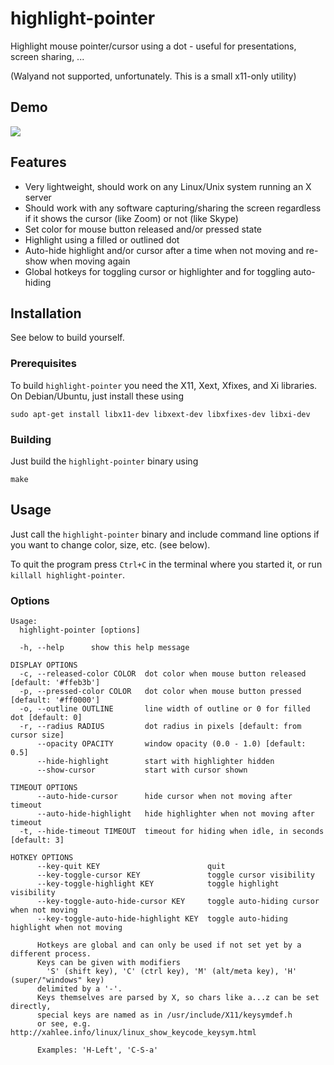 # highlight-pointer

Highlight mouse pointer/cursor using a dot - useful for presentations,
screen sharing, ...

(Walyand not supported, unfortunately. This is a small x11-only utility)

## Demo

![](demo.gif)

## Features

- Very lightweight, should work on any Linux/Unix system running an X
  server
- Should work with any software capturing/sharing the screen
  regardless if it shows the cursor (like Zoom) or not (like Skype)
- Set color for mouse button released and/or pressed state
- Highlight using a filled or outlined dot
- Auto-hide highlight and/or cursor after a time when not moving and
  re-show when moving again
- Global hotkeys for toggling cursor or highlighter and for toggling
  auto-hiding

## Installation

See below to build yourself.

### Prerequisites

To build `highlight-pointer` you need the X11, Xext, Xfixes, and Xi
libraries. On Debian/Ubuntu, just install these using

```
sudo apt-get install libx11-dev libxext-dev libxfixes-dev libxi-dev
```

### Building

Just build the `highlight-pointer` binary using

```
make
```

## Usage

Just call the `highlight-pointer` binary and include command line
options if you want to change color, size, etc. (see below).

To quit the program press `Ctrl+C` in the terminal where you started
it, or run `killall highlight-pointer`.

### Options

```
Usage:
  highlight-pointer [options]

  -h, --help      show this help message

DISPLAY OPTIONS
  -c, --released-color COLOR  dot color when mouse button released [default: '#ffeb3b']
  -p, --pressed-color COLOR   dot color when mouse button pressed [default: '#ff0000']
  -o, --outline OUTLINE       line width of outline or 0 for filled dot [default: 0]
  -r, --radius RADIUS         dot radius in pixels [default: from cursor size]
      --opacity OPACITY       window opacity (0.0 - 1.0) [default: 0.5]
      --hide-highlight        start with highlighter hidden
      --show-cursor           start with cursor shown

TIMEOUT OPTIONS
      --auto-hide-cursor      hide cursor when not moving after timeout
      --auto-hide-highlight   hide highlighter when not moving after timeout
  -t, --hide-timeout TIMEOUT  timeout for hiding when idle, in seconds [default: 3]

HOTKEY OPTIONS
      --key-quit KEY                        quit
      --key-toggle-cursor KEY               toggle cursor visibility
      --key-toggle-highlight KEY            toggle highlight visibility
      --key-toggle-auto-hide-cursor KEY     toggle auto-hiding cursor when not moving
      --key-toggle-auto-hide-highlight KEY  toggle auto-hiding highlight when not moving

      Hotkeys are global and can only be used if not set yet by a different process.
      Keys can be given with modifiers
        'S' (shift key), 'C' (ctrl key), 'M' (alt/meta key), 'H' (super/"windows" key)
      delimited by a '-'.
      Keys themselves are parsed by X, so chars like a...z can be set directly,
      special keys are named as in /usr/include/X11/keysymdef.h
      or see, e.g. http://xahlee.info/linux/linux_show_keycode_keysym.html

      Examples: 'H-Left', 'C-S-a'
```
